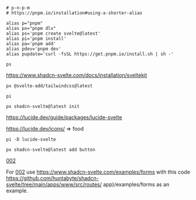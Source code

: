 ```shell
# p-n-p-m
# https://pnpm.io/installation#using-a-shorter-alias

alias p="pnpm"
alias px="pnpm dlx"
alias ps='pnpm create svelte@latest'
alias pi='pnpm install'
alias pa='pnpm add'
alias pdev='pnpm dev'
alias pupdate='curl -fsSL https://get.pnpm.io/install.sh | sh -'
```

```shell
ps
```

https://www.shadcn-svelte.com/docs/installation/sveltekit

```shell
px @svelte-add/tailwindcss@latest
```

```shell
pi
```

```shell
px shadcn-svelte@latest init
```

https://lucide.dev/guide/packages/lucide-svelte

https://lucide.dev/icons/ => food

```shell
pi -D lucide-svelte
```

```shell
px shadcn-svelte@latest add button
```

<a href="http://localhost:5173/002">002</a>

For <a href="http://localhost:5173/002">002</a> use <a href="https://www.shadcn-svelte.com/examples/forms">https://www.shadcn-svelte.com/examples/forms</a> with this code <a href="https://github.com/huntabyte/shadcn-svelte/tree/main/apps/www/src/routes/(app)/examples/forms">https://github.com/huntabyte/shadcn-svelte/tree/main/apps/www/src/routes/ app)/examples/forms</a> as an example.
